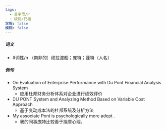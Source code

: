 ```yaml
---
tags:
  - 首字母/P
  - 级别/托福
掌握: false
模糊: false
---
```

##### 词义
- #词性/n  （南非的）缆拉渡船；庞特；蓬特（人名）
##### 例句
- On Evaluation of Enterprise Performance with Du Pont Financial Analysis System
	- 应用杜邦财务分析体系对企业进行绩效评价
- DU PONT System and Analyzing Method Based on Variable Cost Approach
	- 基于变动成本法的杜邦系统及分析方法
- My associate Pont is psychologically more adept .
	- 我的同事庞特比较善于揣摩心理。
